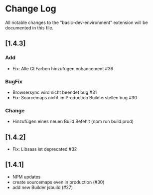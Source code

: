 # Change Log

All notable changes to the "basic-dev-environment" extension will be documented in this file.

<!-- Check [Keep a Changelog](http://keepachangelog.com/) for recommendations on how to structure this file. -->

## [1.4.3]

### Add

- Fix: Alle CI Farben hinzufügen enhancement #36

### BugFix

- Browsersync wird nicht beendet bug #31
- Fix: Sourcemaps nicht im Production Build erstellen bug #30

### Change

- Hinzufügen eines neuen Build Befehlt (npm run build:prod)

## [1.4.2]

- Fix: Libsass ist deprecated #32

## [1.4.1]

- NPM updates
- create sourcemaps even in production (#30)
- add new Builder jsbuild (#27)
